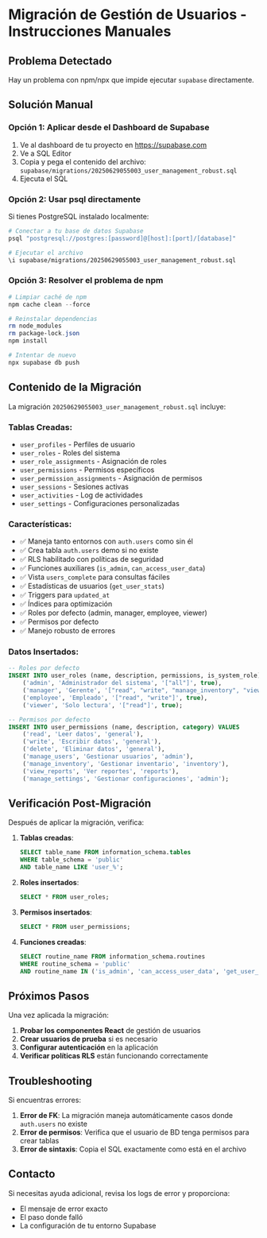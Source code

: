 # Migración de Gestión de Usuarios - Instrucciones Manuales

## Problema Detectado
Hay un problema con npm/npx que impide ejecutar `supabase` directamente. 

## Solución Manual

### Opción 1: Aplicar desde el Dashboard de Supabase
1. Ve al dashboard de tu proyecto en https://supabase.com
2. Ve a SQL Editor
3. Copia y pega el contenido del archivo: `supabase/migrations/20250629055003_user_management_robust.sql`
4. Ejecuta el SQL

### Opción 2: Usar psql directamente
Si tienes PostgreSQL instalado localmente:

```bash
# Conectar a tu base de datos Supabase
psql "postgresql://postgres:[password]@[host]:[port]/[database]"

# Ejecutar el archivo
\i supabase/migrations/20250629055003_user_management_robust.sql
```

### Opción 3: Resolver el problema de npm
```powershell
# Limpiar caché de npm
npm cache clean --force

# Reinstalar dependencias
rm node_modules
rm package-lock.json
npm install

# Intentar de nuevo
npx supabase db push
```

## Contenido de la Migración

La migración `20250629055003_user_management_robust.sql` incluye:

### Tablas Creadas:
- `user_profiles` - Perfiles de usuario
- `user_roles` - Roles del sistema
- `user_role_assignments` - Asignación de roles
- `user_permissions` - Permisos específicos
- `user_permission_assignments` - Asignación de permisos
- `user_sessions` - Sesiones activas
- `user_activities` - Log de actividades
- `user_settings` - Configuraciones personalizadas

### Características:
- ✅ Maneja tanto entornos con `auth.users` como sin él
- ✅ Crea tabla `auth.users` demo si no existe
- ✅ RLS habilitado con políticas de seguridad
- ✅ Funciones auxiliares (`is_admin`, `can_access_user_data`)
- ✅ Vista `users_complete` para consultas fáciles
- ✅ Estadísticas de usuarios (`get_user_stats`)
- ✅ Triggers para `updated_at`
- ✅ Índices para optimización
- ✅ Roles por defecto (admin, manager, employee, viewer)
- ✅ Permisos por defecto
- ✅ Manejo robusto de errores

### Datos Insertados:
```sql
-- Roles por defecto
INSERT INTO user_roles (name, description, permissions, is_system_role) VALUES
    ('admin', 'Administrador del sistema', '["all"]', true),
    ('manager', 'Gerente', '["read", "write", "manage_inventory", "view_reports"]', true),
    ('employee', 'Empleado', '["read", "write"]', true),
    ('viewer', 'Solo lectura', '["read"]', true);

-- Permisos por defecto
INSERT INTO user_permissions (name, description, category) VALUES
    ('read', 'Leer datos', 'general'),
    ('write', 'Escribir datos', 'general'),
    ('delete', 'Eliminar datos', 'general'),
    ('manage_users', 'Gestionar usuarios', 'admin'),
    ('manage_inventory', 'Gestionar inventario', 'inventory'),
    ('view_reports', 'Ver reportes', 'reports'),
    ('manage_settings', 'Gestionar configuraciones', 'admin');
```

## Verificación Post-Migración

Después de aplicar la migración, verifica:

1. **Tablas creadas**:
   ```sql
   SELECT table_name FROM information_schema.tables 
   WHERE table_schema = 'public' 
   AND table_name LIKE 'user_%';
   ```

2. **Roles insertados**:
   ```sql
   SELECT * FROM user_roles;
   ```

3. **Permisos insertados**:
   ```sql
   SELECT * FROM user_permissions;
   ```

4. **Funciones creadas**:
   ```sql
   SELECT routine_name FROM information_schema.routines 
   WHERE routine_schema = 'public' 
   AND routine_name IN ('is_admin', 'can_access_user_data', 'get_user_profile', 'get_user_stats');
   ```

## Próximos Pasos

Una vez aplicada la migración:

1. **Probar los componentes React** de gestión de usuarios
2. **Crear usuarios de prueba** si es necesario
3. **Configurar autenticación** en la aplicación
4. **Verificar políticas RLS** están funcionando correctamente

## Troubleshooting

Si encuentras errores:

1. **Error de FK**: La migración maneja automáticamente casos donde `auth.users` no existe
2. **Error de permisos**: Verifica que el usuario de BD tenga permisos para crear tablas
3. **Error de sintaxis**: Copia el SQL exactamente como está en el archivo

## Contacto

Si necesitas ayuda adicional, revisa los logs de error y proporciona:
- El mensaje de error exacto
- El paso donde falló
- La configuración de tu entorno Supabase
